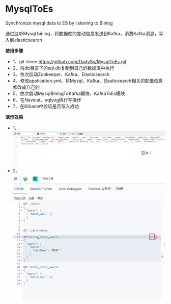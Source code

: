 # MysqlToEs
Synchronize mysql data to ES by listening to Binlog



通过监听Mysql binlog，将数据库的变动信息发送到Kafka，消费Kafka消息，写入到elasticsearch

**使用步骤**

- 1、git clone https://github.com/DadySu/MysqlToEs.git
- 2、将db目录下的sql.db复制到自己的数据库中执行
- 3、依次启动Zookeeper、Kafka、Elasticsearch
- 4、修改application.yml，将Mysql、Kafka、Elasticsearch相关的配置信息修改成自己的
- 5、依次启动MysqlBinlogToKafka模块、KafkaToEs模块
- 6、在Navicat、sqlyog执行写操作
- 7、在Kibana中验证是否写入成功

**演示效果**
- 1、![mysql中执行](file/pic/insert.png)
- 2、![kibana中查询](file/pic/kibana1.png)
